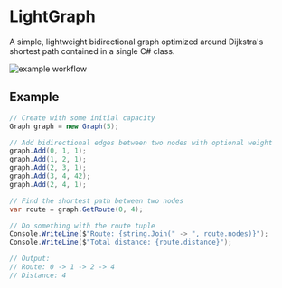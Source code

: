 # LightGraph
A simple, lightweight bidirectional graph optimized around Dijkstra's shortest path contained in a single C# class.

![example workflow](https://github.com/valurz/LightGraph/actions/workflows/dotnet.yml/badge.svg)

## Example
```csharp
// Create with some initial capacity
Graph graph = new Graph(5);

// Add bidirectional edges between two nodes with optional weight
graph.Add(0, 1, 1);
graph.Add(1, 2, 1);
graph.Add(2, 3, 1);
graph.Add(3, 4, 42);
graph.Add(2, 4, 1);

// Find the shortest path between two nodes
var route = graph.GetRoute(0, 4);

// Do something with the route tuple
Console.WriteLine($"Route: {string.Join(" -> ", route.nodes)}");
Console.WriteLine($"Total distance: {route.distance}");

// Output:
// Route: 0 -> 1 -> 2 -> 4
// Distance: 4

```
